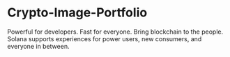 # Crypto-Image-Portfolio
Powerful for developers. Fast for everyone. Bring blockchain to the people. Solana supports experiences for power users, new consumers, and everyone in between.
